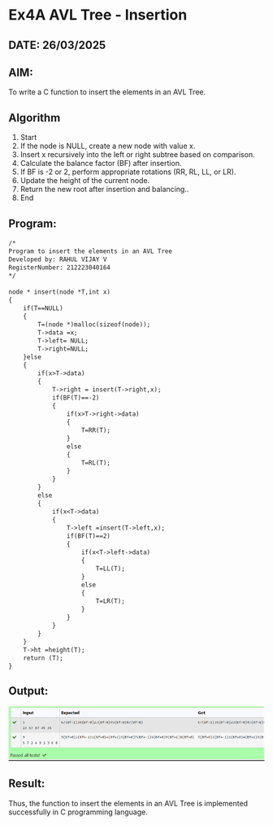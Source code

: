 # Ex4A AVL Tree - Insertion

## DATE: 26/03/2025

## AIM:

To write a C function to insert the elements in an AVL Tree.

## Algorithm

1. Start
2. If the node is NULL, create a new node with value x.
3. Insert x recursively into the left or right subtree based on comparison.
4. Calculate the balance factor (BF) after insertion.
5. If BF is -2 or 2, perform appropriate rotations (RR, RL, LL, or LR).
6. Update the height of the current node.
7. Return the new root after insertion and balancing..
8. End

## Program:

```
/*
Program to insert the elements in an AVL Tree
Developed by: RAHUL VIJAY V
RegisterNumber: 212223040164
*/

node * insert(node *T,int x)
{
    if(T==NULL)
    {
        T=(node *)malloc(sizeof(node));
        T->data =x;
        T->left= NULL;
        T->right=NULL;
    }else
    {
        if(x>T->data)
        {
            T->right = insert(T->right,x);
            if(BF(T)==-2)
            {
                if(x>T->right->data)
                {
                    T=RR(T);
                }
                else
                {
                    T=RL(T);
                }
            }
        }
        else
        {
            if(x<T->data)
            {
                T->left =insert(T->left,x);
                if(BF(T)==2)
                {
                    if(x<T->left->data)
                    {
                        T=LL(T);
                    }
                    else
                    {
                        T=LR(T);
                    }
                }
            }
        }
    }
    T->ht =height(T);
    return (T);
}
```

## Output:

![alt text](image.png)

## Result:

Thus, the function to insert the elements in an AVL Tree is implemented successfully in C programming language.
